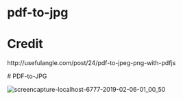 # pdf-to-jpg
<h1>Credit</h1>
<p>http://usefulangle.com/post/24/pdf-to-jpeg-png-with-pdfjs</p>
# PDF-to-JPG



![screencapture-localhost-6777-2019-02-06-01_00_50](https://user-images.githubusercontent.com/21277486/52294215-4416c480-29ab-11e9-8adf-0bcbfcc93b44.png)


